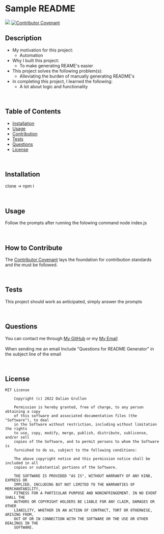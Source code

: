 # Sample README
![](https://img.shields.io/badge/license-mit-blue) [![Contributor Covenant](https://img.shields.io/badge/Contributor%20Covenant-2.1-4baaaa.svg)](code_of_conduct.md)

## Description

- My motivation for this project:
  - Automation
- Why I built this project:
  - To make generating REAME's easier
- This project solves the following problem(s):
  - Alleviating the burden of manually generating README's
- In completing this project, I learned the following:
  - A lot about logic and functionality

<br>

## Table of Contents

- [Installation](#installation)
- [Usage](#usage)
- [Contribution](#how-to-contribute)
- [Tests](#tests)
- [Questions](#questions)
- [License](#license)

<br>

## Installation

clone -> npm i

<br>

## Usage

Follow the prompts after running the folowing command node index.js

<br>

## How to Contribute

The [Contributor Covenant](https://www.contributor-covenant.org/) lays the foundation for contribution standards and the must be followed.

<br>

## Tests

This project should work as anticipated, simply answer the prompts

<br>

## Questions

You can contact me through [My GitHub](https://github.com/DalianGrullon) or my [My Email](mailto:dalian.business@aol.com?)
<br>
<br>
When sending me an email Include "Questions for README Generator" in the subject line of the email

<br>

## License
    
    MIT License 

        Copyright (c) 2022 Dalian Grullon
        
        Permission is hereby granted, free of charge, to any person obtaining a copy
        of this software and associated documentation files (the "Software"), to deal
        in the Software without restriction, including without limitation the rights
        to use, copy, modify, merge, publish, distribute, sublicense, and/or sell
        copies of the Software, and to permit persons to whom the Software is
        furnished to do so, subject to the following conditions:
        
        The above copyright notice and this permission notice shall be included in all
        copies or substantial portions of the Software.
        
        THE SOFTWARE IS PROVIDED "AS IS", WITHOUT WARRANTY OF ANY KIND, EXPRESS OR
        IMPLIED, INCLUDING BUT NOT LIMITED TO THE WARRANTIES OF MERCHANTABILITY,
        FITNESS FOR A PARTICULAR PURPOSE AND NONINFRINGEMENT. IN NO EVENT SHALL THE
        AUTHORS OR COPYRIGHT HOLDERS BE LIABLE FOR ANY CLAIM, DAMAGES OR OTHER
        LIABILITY, WHETHER IN AN ACTION OF CONTRACT, TORT OR OTHERWISE, ARISING FROM,
        OUT OF OR IN CONNECTION WITH THE SOFTWARE OR THE USE OR OTHER DEALINGS IN THE
        SOFTWARE.